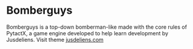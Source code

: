 ﻿# Bomberguys

 Bomberguys is a top-down bomberman-like made with the core rules of PytactX, a game engine developed to help learn development by Jusdeliens. Visit theme [jusdeliens.com](here)
